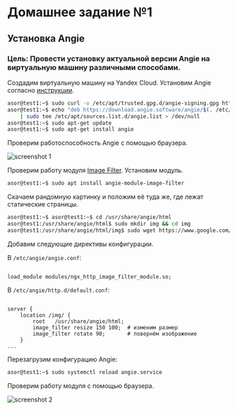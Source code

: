 # Домашнее задание №1

## Установка Angie
### Цель: Провести установку актуальной версии Angie на виртуальную машину различными способами.

Создадим виртуальную машину на Yandex Cloud. Установим Angie согласно [инструкции](https://angie.software/angie/docs/installation/oss_packages/#install-deb-oss).

```sh
asor@test1:~$ sudo curl -o /etc/apt/trusted.gpg.d/angie-signing.gpg https://angie.software/keys/angie-signing.gpg
asor@test1:~$ echo "deb https://download.angie.software/angie/$(. /etc/os-release && echo "$ID/$VERSION_ID $VERSION_CODENAME") main" \
    | sudo tee /etc/apt/sources.list.d/angie.list > /dev/null
asor@test1:~$ sudo apt-get update
asor@test1:~$ sudo apt-get install angie
```
Проверим работоспособность Angie с помощью браузера.

![screenshot 1](https://github.com/user-attachments/assets/db4d0ad7-2ad0-4082-bcb2-cbc070871bd8)

Проверим работу модуля [Image Filter](https://angie.software/angie/docs/configuration/modules/http/http_image_filter/). Установим модуль.

```sh
asor@test1:~$ sudo apt install angie-module-image-filter
```

Скачаем рандомную картинку и положим её туда же, где лежат статические страницы.

```sh
asor@test1:~$ asor@test1:~$ cd /usr/share/angie/html
asor@test1:/usr/share/angie/html$ sudo mkdir img && cd img
asor@test1:/usr/share/angie/html/img$ sudo wget https://www.google.com/images/branding/googlelogo/1x/googlelogo_color_272x92dp.png
```
Добавим следующие директивы конфигурации.

В `/etc/angie/angie.conf`:

```nginx

load_module modules/ngx_http_image_filter_module.so;

```

В `/etc/angie/http.d/default.conf`:

```nginx

server {
    location /img/ {
        root   /usr/share/angie/html;
        image_filter resize 150 100;  # изменим размер
        image_filter rotate 90;       # повернём изображение
    }
...
```

Перезагрузим конфигурацию Angie:

```sh
asor@test1:~$ sudo systemctl reload angie.service
```

Проверим работу модуля с помощью браузера.

![screenshot 2](https://github.com/user-attachments/assets/b87c927e-d6ed-4277-84e8-daceda3c8681)
